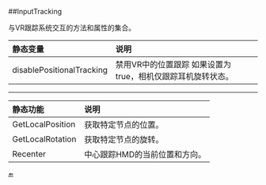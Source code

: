 ##InputTracking

与VR跟踪系统交互的方法和属性的集合。


|静态变量|说明|
|:--|:--|
|disablePositionalTracking|禁用VR中的位置跟踪 如果设置为true，相机仅跟踪耳机旋转状态。|

---

|静态功能|说明|
|:--|:--|
|GetLocalPosition|获取特定节点的位置。|
|GetLocalRotation|获取特定节点的旋转。|
|Recenter|中心跟踪HMD的当前位置和方向。|



🔚